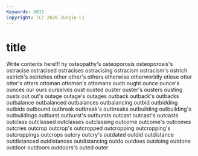 ```yaml
---
Keywords: 6015
Copyright: (C) 2020 Junjie Li
---
```


# title

Write contents here!!!
hy 
osteopathy's 
osteoporosis 
osteoporosis's 
ostracise 
ostracised 
ostracises 
ostracising 
ostracism 
ostracism's
ostrich 
ostrich's 
ostriches 
other 
other's 
others 
otherwise 
otherworldly 
otiose 
otter
otter's 
otters 
ottoman 
ottoman's 
ottomans 
ouch 
ought 
ounce 
ounce's 
ounces
our 
ours 
ourselves 
oust 
ousted 
ouster 
ouster's 
ousters 
ousting 
ousts
out 
out's 
outage 
outage's 
outages 
outback 
outback's 
outbacks 
outbalance 
outbalanced
outbalances 
outbalancing 
outbid 
outbidding 
outbids 
outbound 
outbreak 
outbreak's 
outbreaks 
outbuilding
outbuilding's 
outbuildings 
outburst 
outburst's 
outbursts 
outcast 
outcast's 
outcasts 
outclass 
outclassed
outclasses 
outclassing 
outcome 
outcome's 
outcomes 
outcries 
outcrop 
outcrop's 
outcropped 
outcropping
outcropping's 
outcroppings 
outcrops 
outcry 
outcry's 
outdated 
outdid 
outdistance 
outdistanced 
outdistances
outdistancing 
outdo 
outdoes 
outdoing 
outdone 
outdoor 
outdoors 
outdoors's 
outed 
outer

